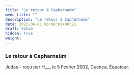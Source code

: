 ```yaml
---
title: "Le retour à Capharnaüm"
menu_title: ""
description: "Le retour à Capharnaüm"
date: 2022-06-01 06:00:01+00:21
draft: False
hidden: True
weight:
---
```

### Le retour à Capharnaüm

Judas - reçu par H___  le 5 Février 2002, Cuenca, Équateur.



